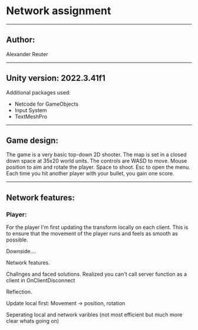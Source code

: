 # Network assignment
------------------------------------------------------------------------------------------------------------------------------------------------------------------------------------------------
## **Author:**
Alexander Reuter

------------------------------------------------------------------------------------------------------------------------------------------------------------------------------------------------
## **Unity version: 2022.3.41f1**
Additional packages used: 
* Netcode for GameObjects
* Input System
* TextMeshPro

------------------------------------------------------------------------------------------------------------------------------------------------------------------------------------------------
## **Game design:**
The game is a very basic top-down 2D shooter.
The map is set in a closed down space at 35x20 world units.
The controls are WASD to move. Mouse position to aim and rotate the player. Space to shoot. Esc to open the menu.
Each time you hit another player with your bullet, you gain one score. 

------------------------------------------------------------------------------------------------------------------------------------------------------------------------------------------------
## **Network features:**

### **Player:**
For the player I'm first updating the transform locally on each client. This is to ensure that the movement of the player runs and feels as smooth as possible. 

Downside....


Network features.

Challnges and faced solutions.
Realized you can't call server function as a client in OnClientDisconnect


Reflection.

Update local first:
Movement -> position, rotation

Seperating local and network varibles (not most efficient but much more clear whats going on)
